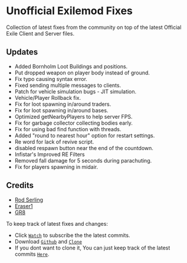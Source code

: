 Unofficial Exilemod Fixes
=============
Collection of latest fixes from the community on top of the latest Official Exile Client and Server files. 

Updates
--------------------------
- Added Bornholm Loot Buildings and positions.
- Put dropped weapon on player body instead of ground.
- Fix typo causing syntax error.
- Fixed sending multiple messages to clients.
- Patch for vehicle simulation bugs - JIT simulation.
- Vehicle/Player Rollback fix.
- Fix for loot spawning in/around traders.
- Fix for loot spawning in/around bases.
- Optimized getNearbyPlayers to help server FPS.
- Fix for garbage collector collecting bodies early.
- Fix for using bad find function with threads.
- Added "round to nearest hour" option for restart settings.
- Re word for lack of revive script.
- disabled respawn button near the end of the countdown.
- Infistar's Improved RE Filters
- Removed fall damage for 5 seconds during parachuting.
- Fix for players spawning in midair.

Credits
--------------------------
- [Rod Serling](https://github.com/Rod-Serling)
- [Eraser1](https://github.com/eraser1)
- [GR8](https://github.com/Gr8z)


To keep track of latest fixes and changes:
- Click [`Watch`](https://github.com/Exile-UnofficialDevs/Exile-Unofficial/subscription) to subscribe the the latest commits.
- Download [`Github`](https://desktop.github.com/) and [`Clone`](github-windows://openRepo/https://github.com/Exile-UnofficialDevs/Exile-Unofficial)
- If you dont want to clone it, You can just keep track of the latest commits [`Here`](https://github.com/Exile-UnofficialDevs/Exile-Unofficial/commits/master).
